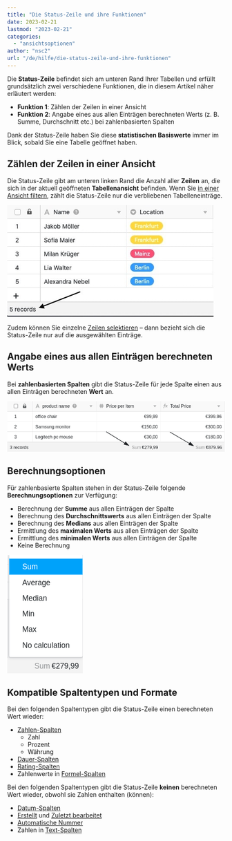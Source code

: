 ```yaml
---
title: "Die Status-Zeile und ihre Funktionen"
date: 2023-02-21
lastmod: "2023-02-21"
categories: 
  - "ansichtsoptionen"
author: "nsc2"
url: "/de/hilfe/die-status-zeile-und-ihre-funktionen"
---
```


Die **Status-Zeile** befindet sich am unteren Rand Ihrer Tabellen und erfüllt grundsätzlich zwei verschiedene Funktionen, die in diesem Artikel näher erläutert werden:

- **Funktion 1**: Zählen der Zeilen in einer Ansicht
- **Funktion 2**: Angabe eines aus allen Einträgen berechneten Werts (z. B. Summe, Durchschnitt etc.) bei zahlenbasierten Spalten

Dank der Status-Zeile haben Sie diese **statistischen Basiswerte** immer im Blick, sobald Sie eine Tabelle geöffnet haben.

## Zählen der Zeilen in einer Ansicht

Die Status-Zeile gibt am unteren linken Rand die Anzahl aller **Zeilen** an, die sich in der aktuell geöffneten **Tabellenansicht** befinden. Wenn Sie [in einer Ansicht filtern](https://seatable.io/docs/ansichtsoptionen/filtern-von-eintraegen-in-einer-ansicht/), zählt die Status-Zeile nur die verbliebenen Tabelleneinträge.

![Die Status-Zeile gibt stets die Anzahl der Zeilen in der aktuell geöffneten Tabellenansicht an](images/status-cell-function-1.jpg)

Zudem können Sie einzelne [Zeilen selektieren](https://seatable.io/docs/arbeiten-mit-zeilen/mehrere-zeilen-selektieren/) – dann bezieht sich die Status-Zeile nur auf die ausgewählten Einträge.

## Angabe eines aus allen Einträgen berechneten Werts

Bei **zahlenbasierten Spalten** gibt die Status-Zeile für jede Spalte einen aus allen Einträgen berechneten **Wert** an.

![Berechnete Werte in den Status-Zeilen](images/the-status-cell-function-2-1.png)

## Berechnungsoptionen

Für zahlenbasierte Spalten stehen in der Status-Zeile folgende **Berechnungsoptionen** zur Verfügung:

- Berechnung der **Summe** aus allen Einträgen der Spalte
- Berechnung des **Durchschnittswerts** aus allen Einträgen der Spalte
- Berechnung des **Medians** aus allen Einträgen der Spalte
- Ermittlung des **maximalen Werts** aus allen Einträgen der Spalte
- Ermittlung des **minimalen Werts** aus allen Einträgen der Spalte
- Keine Berechnung

![Berechnungsoptionen der Status-Zeile](images/berechnungsoptionen-status-zeile.png)

## Kompatible Spaltentypen und Formate

Bei den folgenden Spaltentypen gibt die Status-Zeile einen berechneten Wert wieder:

- [Zahlen-Spalten](https://seatable.io/docs/text-und-zahlen/die-zahlen-spalte/)
    - Zahl
    - Prozent
    - Währung
- [Dauer-Spalten](https://seatable.io/docs/datum-dauer-und-personen/die-dauer-spalte/)
- [Rating-Spalten](https://seatable.io/docs/auswahlspalten/die-rating-spalte/)
- Zahlenwerte in [Formel-Spalten](https://seatable.io/docs/formeln/grundlagen-von-seatable-formeln/)

Bei den folgenden Spaltentypen gibt die Status-Zeile **keinen** berechneten Wert wieder, obwohl sie Zahlen enthalten (können):

- [Datum-Spalten](https://seatable.io/docs/datum-dauer-und-personen/die-datum-spalte/)
- [Erstellt](https://seatable.io/docs/datum-dauer-und-personen/die-spalten-ersteller-und-erstellt/) und [Zuletzt bearbeitet](https://seatable.io/docs/datum-dauer-und-personen/die-spalten-letzter-bearbeiter-und-zuletzt-bearbeitet/)
- [Automatische Nummer](https://seatable.io/docs/text-und-zahlen/der-spaltentyp-automatische-nummer/)
- Zahlen in [Text-Spalten](https://seatable.io/docs/text-und-zahlen/die-spalten-text-und-formatierter-text/)
